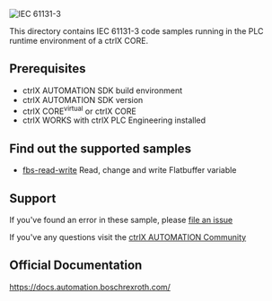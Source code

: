 ![IEC 61131-3](https://learntechnique.com/wp-content/uploads/2016/10/PLCOpen-300x257.png)

This directory contains IEC 61131-3 code samples running in the PLC runtime environment of a ctrlX CORE.

## Prerequisites

* ctrlX AUTOMATION SDK build environment
* ctrlX AUTOMATION SDK version
* ctrlX CORE<sup>virtual</sup> or ctrlX CORE
* ctrlX WORKS with ctrlX PLC Engineering installed

## Find out the supported samples 

* [fbs-read-write](./fbs-read-write/README.md) Read, change and write Flatbuffer variable

## Support

If you've found an error in these sample, please [file an issue](https://github.com/boschrexroth)

If you've any questions visit the [ctrlX AUTOMATION Community](https://developer.community.boschrexroth.com/)

## Official Documentation

<https://docs.automation.boschrexroth.com/>